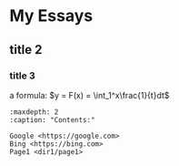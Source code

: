 My Essays
=======================
## title 2
### title 3

a formula:  $y = F(x) =  \int_1^x\frac{1}{t}dt$


```{toctree}
:maxdepth: 2
:caption: "Contents:"

Google <https://google.com>
Bing <https://bing.com>
Page1 <dir1/page1>

```